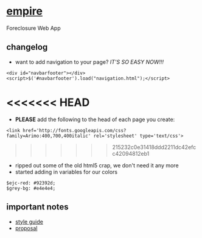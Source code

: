 # [empire](http://www.empirejustice.org)

Foreclosure Web App

## changelog

* want to add navigation to your page? *IT'S SO EASY NOW!!!*
````    
<div id="navbarfooter"></div>
<script>$('#navbarfooter').load("navigation.html");</script>
````

<<<<<<< HEAD
=======
* **PLEASE** add the following to the head of each page you create:
````	
<link href='http://fonts.googleapis.com/css?family=Arimo:400,700,400italic' rel='stylesheet' type='text/css'>
````

>>>>>>> 215232c0e31418ddd2211dc42efcc42094812eb1
* ripped out some of the old html5 crap, we don't need it any more
* started adding in variables for our colors
````
$ejc-red: #92392d;
$grey-bg: #e4e4e4;
````

## important notes

* [style guide](http://embed.plnkr.co/TrUKp6/preview)
* [proposal](https://docs.google.com/file/d/0B0SXwmtfw4qvQjJzLXVRTlo5YWc/edit)
